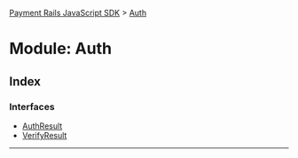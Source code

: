 [Payment Rails JavaScript SDK](../README.md) > [Auth](../modules/auth.md)



# Module: Auth

## Index

### Interfaces

* [AuthResult](../interfaces/auth.authresult.md)
* [VerifyResult](../interfaces/auth.verifyresult.md)



---
